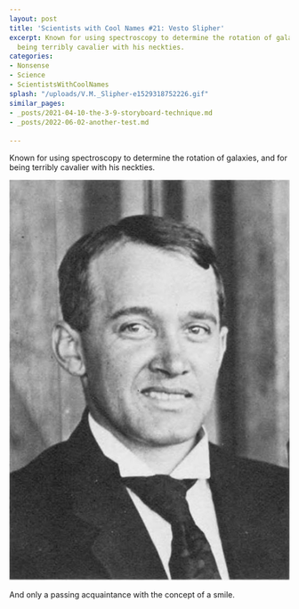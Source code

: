 ```yaml
---
layout: post
title: 'Scientists with Cool Names #21: Vesto Slipher'
excerpt: Known for using spectroscopy to determine the rotation of galaxies, and for
  being terribly cavalier with his neckties.
categories:
- Nonsense
- Science
- ScientistsWithCoolNames
splash: "/uploads/V.M._Slipher-e1529318752226.gif"
similar_pages:
- _posts/2021-04-10-the-3-9-storyboard-technique.md
- _posts/2022-06-02-another-test.md

---
```

Known for using spectroscopy to determine the rotation of galaxies, and for being terribly cavalier with his neckties.

![](/uploads/1*Pd2aYj3fhjr9rZohY2fRoQ.jpeg)

And only a passing acquaintance with the concept of a smile.